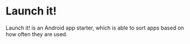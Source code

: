 # Launch it!

Launch it! is an Android app starter, which is able to sort apps based on how often they
are used.


